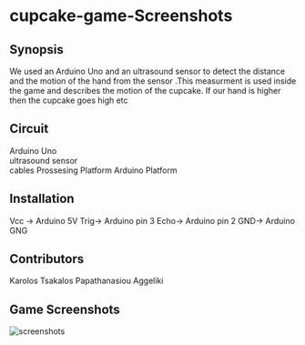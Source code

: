 # cupcake-game-Screenshots


## Synopsis

We used an Arduino Uno and an ultrasound sensor to detect the distance and the motion of the hand from the sensor .This measurment is used inside the game and describes the motion of the cupcake. If our hand is higher then the cupcake goes high etc

## Circuit

Arduino Uno
<br>
ultrasound sensor <br>
cables
Prossesing Platform
Arduino Platform


## Installation

Vcc -> Arduino 5V
Trig-> Arduino pin 3
Echo-> Arduino pin 2
GND->  Arduino GNG


## Contributors

Karolos Tsakalos
Papathanasiou Aggeliki

## Game Screenshots


![screenshots](https://user-images.githubusercontent.com/36361340/36546165-5e8798b4-17f3-11e8-9bfb-1e9df28ac77f.PNG)
 


